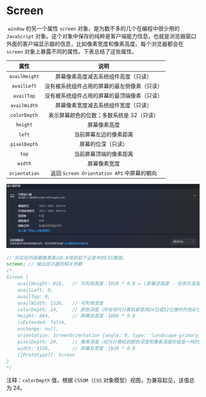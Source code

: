 # Screen

​		`window` 的另一个属性 `screen` 对象，是为数不多的几个在编程中很少用的 `JavaScript` 对象。这个对象中保存的纯粹是客户端能力信息，也就是浏览器窗口外面的客户端显示器的信息，比如像素宽度和像素高度。每个浏览器都会在 `screen` 对象上暴露不同的属性。下表总结了这些属性。

|     属性      |                     说明                     |
| :-----------: | :------------------------------------------: |
| `availHeight` |     屏幕像素高度减去系统组件高度（只读）     |
|  `availLeft`  | 没有被系统组件占用的屏幕的最左侧像素（只读） |
|  `availTop`   | 没有被系统组件占用的屏幕的最顶端像素（只读） |
| `availWidth`  |     屏幕像素宽度减去系统组件宽度（只读）     |
| `colorDepth`  |  表示屏幕颜色的位数；多数系统是 32（只读）   |
|   `height`    |                 屏幕像素高度                 |
|    `left`     |            当前屏幕左边的像素距离            |
| `pixelDepth`  |              屏幕的位深（只读）              |
|     `top`     |            当前屏幕顶端的像素距离            |
|    `width`    |                 屏幕像素宽度                 |
| `orientation` |  返回 `Screen Orientation API` 中屏幕的朝向  |

<img src="images/Screen/image-20221116135403451.png" alt="image-20221116135403451" style="zoom:80%;" /> 

```js
// 将实际的屏幕像素乘以0.8得到如下记录中的CSS数值。
screen; // 输出显示器的相关参数
/*
Screen {
	availHeight: 816, 	// 可利用高度：1020 * 0.8 = (屏幕总高度 - 任务栏高度) * 0.8
	availLeft: 0,
	availTop: 0,
	availWidth: 1536, 	// 可利用宽度
	colorDepth: 24, 	// 颜色深度（所有现代计算机都使用24位或32位硬件的色彩分辨率）
	height: 864, 		// 屏幕总高度：1080 * 0.8
	isExtended: false,
	onchange: null,
	orientation: ScreenOrientation {angle: 0, type: 'landscape-primary', onchange: null},
	pixelDepth: 24, 	// 像素深度（现代计算机的颜色深度和像素深度的值是一样的）
	width: 1536, 		// 屏幕总宽度：1920 * 0.8
	[[Prototype]]: Screen
}
*/
```

注释：`colorDepth` 值，根据 `CSSOM`（`CSS` 对象模型）视图，为兼容起见，该值总为 24。

